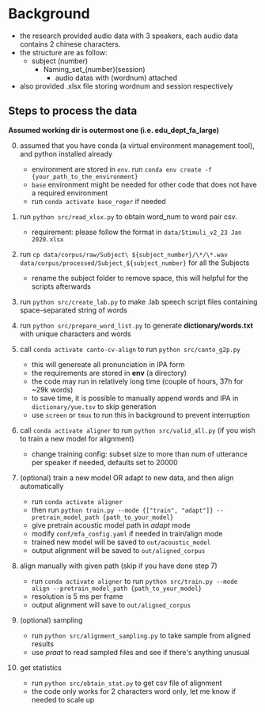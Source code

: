 # Background
- the research provided audio data with 3 speakers, each audio data contains 2 chinese characters.
- the structure are as follow:
	- subject (number)
		- Naming_set_(number)(session)
			- audio datas with (wordnum) attached
- also provided .xlsx file storing wordnum and session respectively

## Steps to process the data
**Assumed working dir is outermost one (i.e. edu_dept_fa_large)**

0. assumed that you have conda (a virtual environment management tool), and python installed already
	- environment are stored in `env`. run `conda env create -f {your_path_to_the_environment}`
	- `base` environment might be needed for other code that does not have a required environment
	- run `conda activate base_roger` if needed

1. run `python src/read_xlsx.py` to obtain word_num to word pair csv.
	- requirement: please follow the format in `data/Stimuli_v2_23 Jan 2020.xlsx`

2. run `cp data/corpus/raw/Subject\ ${subject_number}/\*/\*.wav data/corpus/processed/Subject_${subject_number}` for all the Subjects
	- rename the subject folder to remove space, this will helpful for the scripts afterwards

3. run `python src/create_lab.py` to make .lab speech script files containing space-separated string of words

4. run `python src/prepare_word_list.py` to generate **dictionary/words.txt** with unique characters and words

5. call `conda activate canto-cv-align` to run `python src/canto_g2p.py`
	- this will genereate all pronunciation in IPA form
	- the requirements are stored in **env** (a directory)
	- the code may run in relatively long time (couple of hours, 37h for ~29k words)
	- to save time, it is possible to manually append words and IPA in `dictionary/yue.tsv` to skip generation
	- use `screen` or `tmux` to run this in background to prevent interruption

6. call `conda activate aligner` to run `python src/valid_all.py` (if you wish to train a new model for alignment)
	- change training config: subset size to more than num of utterance per speaker if needed, defaults set to 20000

7. (optional) train a new model OR adapt to new data, and then align automatically
	- run `conda activate aligner`
	- then run `python train.py --mode {["train", "adapt"]} --pretrain_model_path {path_to_your_model}`
	- give pretrain acoustic model path in *adapt* mode
	- modify `conf/mfa_config.yaml` if needed in train/align mode
	- trained new model will be saved to `out/acoustic_model`
	- output alignment will be saved to `out/aligned_corpus`

8. align manually with given path (skip if you have done step 7)
	- run `conda activate aligner` to run `python src/train.py --mode align --pretrain_model_path {path_to_your_model}`
	- resolution is 5 ms per frame
	- output alignment will save to `out/aligned_corpus`

9. (optional) sampling
	- run `python src/alignment_sampling.py` to take sample from aligned results
	- use *praat* to read sampled files and see if there's anything unusual

10. get statistics
	- run `python src/obtain_stat.py` to get csv file of alignment
	- the code only works for 2 characters word only, let me know if needed to scale up
